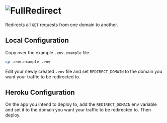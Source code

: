 # ![FullRedirect](http://i.imgur.com/ldkMQEL.png)

Redirects all `GET` requests from one domain to another.

## Local Configuration

Copy over the example `.env.example` file.

```sh
cp .env.example .env
```

Edit your newly created `.env` file and set `REDIRECT_DOMAIN` to the domain you want your traffic to be redirected to.

## Heroku Configuration

On the app you intend to deploy to, add the `REDIRECT_DOMAIN` env variable and set it to the domain you want your traffic to be redirected to. Then deploy.
